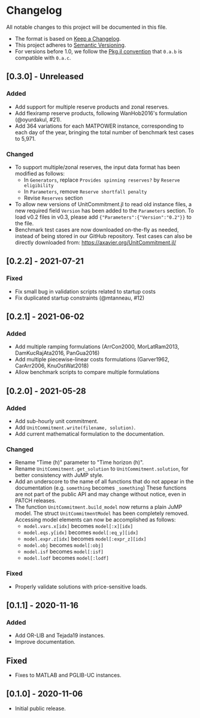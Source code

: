# Changelog

All notable changes to this project will be documented in this file.

- The format is based on [Keep a Changelog][changelog].
- This project adheres to [Semantic Versioning][semver].
- For versions before 1.0, we follow the [Pkg.jl convention][pkjjl]
  that `0.a.b` is compatible with `0.a.c`.

[changelog]: https://keepachangelog.com/en/1.0.0/
[semver]: https://semver.org/spec/v2.0.0.html
[pkjjl]: https://pkgdocs.julialang.org/v1/compatibility/#compat-pre-1.0

## [0.3.0] - Unreleased
### Added
- Add support for multiple reserve products and zonal reserves.
- Add flexiramp reserve products, following WanHob2016's formulation (@oyurdakul, #21).
- Add 364 variations for each MATPOWER instance, corresponding to each day of the year, bringing the total number of benchmark test cases to 5,971.

### Changed
- To support multiple/zonal reserves, the input data format has been modified as follows:
    - In `Generators`, replace `Provides spinning reserves?` by `Reserve eligibility`
    - In `Parameters`, remove `Reserve shortfall penalty`
    - Revise `Reserves` section
- To allow new versions of UnitCommitment.jl to read old instance files, a new required field `Version` has been added to the `Parameters` section. To load v0.2 files in v0.3, please add `{"Parameters":{"Version":"0.2"}}` to the file.
- Benchmark test cases are now downloaded on-the-fly as needed, instead of being stored in our GitHub repository. Test cases can also be directly downloaded from: https://axavier.org/UnitCommitment.jl/


## [0.2.2] - 2021-07-21
### Fixed
- Fix small bug in validation scripts related to startup costs
- Fix duplicated startup constraints (@mtanneau, #12)

## [0.2.1] - 2021-06-02
### Added
- Add multiple ramping formulations (ArrCon2000, MorLatRam2013, DamKucRajAta2016, PanGua2016)
- Add multiple piecewise-linear costs formulations (Garver1962, CarArr2006, KnuOstWat2018)
- Allow benchmark scripts to compare multiple formulations

## [0.2.0] - 2021-05-28
### Added
- Add sub-hourly unit commitment.
- Add `UnitCommitment.write(filename, solution)`.
- Add current mathematical formulation to the documentation.

### Changed
- Rename "Time (h)" parameter to "Time horizon (h)".
- Rename `UnitCommitment.get_solution` to `UnitCommitment.solution`, for better
  consistency with JuMP style.
- Add an underscore to the name of all functions that do not appear in the
  documentation (e.g. `something` becomes `_something`) These functions are not
  part of the public API and may change without notice, even in PATCH releases.
- The function `UnitCommitment.build_model` now returns a plain JuMP model. The
  struct `UnitCommitmentModel` has been completely removed. Accessing model
  elements can now be accomplished as follows:
    - `model.vars.x[idx]` becomes `model[:x][idx]`
    - `model.eqs.y[idx]` becomes `model[:eq_y][idx]`
    - `model.expr.z[idx]` becomes `model[:expr_z][idx]`
    - `model.obj` becomes `model[:obj]`
    - `model.isf` becomes `model[:isf]`
    - `model.lodf` becomes `model[:lodf]`

### Fixed
- Properly validate solutions with price-sensitive loads.

## [0.1.1] - 2020-11-16
### Added
- Add OR-LIB and Tejada19 instances.
- Improve documentation.

## Fixed
- Fixes to MATLAB and PGLIB-UC instances.

## [0.1.0] - 2020-11-06
- Initial public release.
